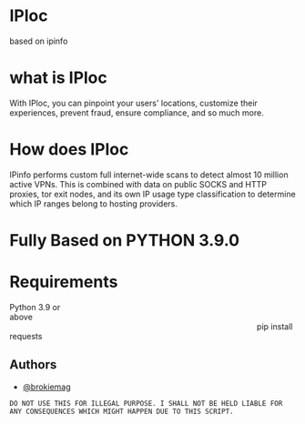 # IPloc
based on ipinfo
# what is IPloc
With IPloc, you can pinpoint your users' locations, customize their experiences, prevent fraud, ensure compliance, and so much more.
# How does IPloc
IPinfo performs custom full internet-wide scans to detect almost 10 million active VPNs. This is combined with data on public SOCKS and HTTP proxies, tor exit nodes, and its own IP usage type classification to determine which IP ranges belong to hosting providers.

# Fully Based on PYTHON 3.9.0

# Requirements 
Python 3.9 or above⠀⠀⠀⠀⠀⠀⠀⠀⠀⠀⠀⠀⠀⠀⠀⠀⠀⠀⠀⠀⠀⠀⠀⠀⠀⠀⠀⠀⠀⠀⠀⠀⠀⠀⠀⠀⠀⠀⠀⠀⠀⠀⠀⠀⠀⠀⠀⠀⠀⠀⠀⠀⠀⠀⠀⠀⠀⠀⠀⠀⠀⠀⠀⠀⠀⠀⠀⠀⠀⠀⠀⠀⠀⠀⠀⠀⠀⠀⠀⠀⠀⠀⠀⠀⠀⠀⠀
pip install requests

## Authors

- [@brokiemag](https://www.github.com/brokiemag)

  
``DO NOT USE THIS FOR ILLEGAL PURPOSE. I SHALL NOT BE HELD LIABLE FOR ANY CONSEQUENCES WHICH MIGHT HAPPEN DUE TO THIS SCRIPT.``
